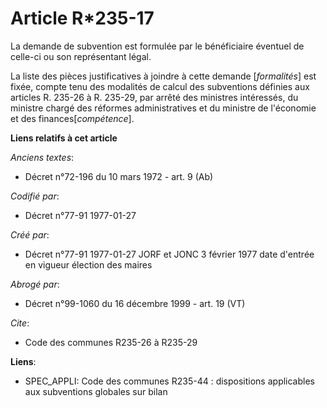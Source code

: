 # Article R*235-17

La demande de subvention est formulée par le bénéficiaire éventuel de celle-ci ou son représentant légal. 

La liste des pièces justificatives à joindre à cette demande [*formalités*] est fixée, compte tenu des modalités de calcul
des subventions définies aux articles R. 235-26 à R. 235-29, par arrêté des ministres intéressés, du ministre chargé des
réformes administratives et du ministre de l'économie et des finances[*compétence*].

**Liens relatifs à cet article**

_Anciens textes_:

  - Décret n°72-196 du 10 mars 1972 - art. 9 (Ab)

_Codifié par_:

  - Décret n°77-91 1977-01-27

_Créé par_:

  - Décret n°77-91 1977-01-27 JORF et JONC 3 février 1977 date d'entrée en vigueur élection des maires

_Abrogé par_:

  - Décret n°99-1060 du 16 décembre 1999 - art. 19 (VT)

_Cite_:

  - Code des communes R235-26 à R235-29

**Liens**:

  - SPEC_APPLI: Code des communes R235-44 : dispositions applicables aux subventions globales sur bilan
